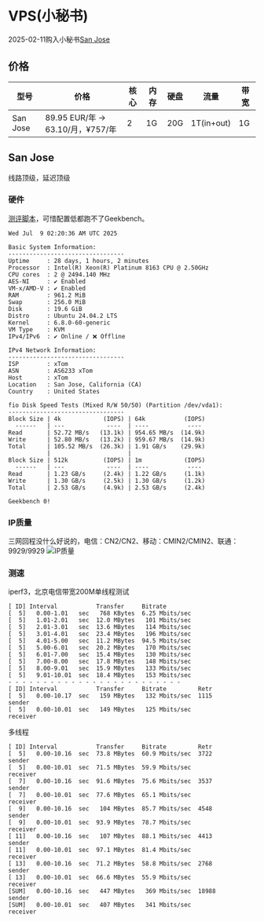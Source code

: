 # VPS(小秘书)
2025-02-11购入小秘书[San Jose](https://vps.hosting/cart/san-jose-cloud-kvm-vps/)
## 价格
| 型号                     | 价格                             | 核心 | 内存 | 硬盘  | 流量         | 带宽 |
|------------------------|--------------------------------|----|----|-----|------------|----|
| San Jose | 89.95 EUR/年 -> 63.10/月，¥757/年 | 2  | 1G  | 20G | 1T(in+out) | 1G |


## San Jose
线路顶级，延迟顶级
### 硬件
[测评脚本](https://github.com/masonr/yet-another-bench-script)，可惜配置低都跑不了Geekbench。
```shell:no-line-numbers
Wed Jul  9 02:20:36 AM UTC 2025

Basic System Information:
---------------------------------
Uptime     : 28 days, 1 hours, 2 minutes
Processor  : Intel(R) Xeon(R) Platinum 8163 CPU @ 2.50GHz
CPU cores  : 2 @ 2494.140 MHz
AES-NI     : ✔ Enabled
VM-x/AMD-V : ✔ Enabled
RAM        : 961.2 MiB
Swap       : 256.0 MiB
Disk       : 19.6 GiB
Distro     : Ubuntu 24.04.2 LTS
Kernel     : 6.8.0-60-generic
VM Type    : KVM
IPv4/IPv6  : ✔ Online / ❌ Offline

IPv4 Network Information:
---------------------------------
ISP        : xTom
ASN        : AS6233 xTom
Host       : xTom
Location   : San Jose, California (CA)
Country    : United States

fio Disk Speed Tests (Mixed R/W 50/50) (Partition /dev/vda1):
---------------------------------
Block Size | 4k            (IOPS) | 64k           (IOPS)
  ------   | ---            ----  | ----           ----
Read       | 52.72 MB/s   (13.1k) | 954.65 MB/s  (14.9k)
Write      | 52.80 MB/s   (13.2k) | 959.67 MB/s  (14.9k)
Total      | 105.52 MB/s  (26.3k) | 1.91 GB/s    (29.9k)
           |                      |
Block Size | 512k          (IOPS) | 1m            (IOPS)
  ------   | ---            ----  | ----           ----
Read       | 1.23 GB/s     (2.4k) | 1.22 GB/s     (1.1k)
Write      | 1.30 GB/s     (2.5k) | 1.30 GB/s     (1.2k)
Total      | 2.53 GB/s     (4.9k) | 2.53 GB/s     (2.4k)

Geekbench 0!
```
### IP质量
三网回程没什么好说的，电信：CN2/CN2、移动：CMIN2/CMIN2、联通：9929/9929
![IP质量](https://Report.Check.Place/ip/J4IAUGEY0.svg)

### 测速
iperf3，北京电信带宽200M单线程测试
```shell:no-line-numbers
[ ID] Interval           Transfer     Bitrate
[  5]   0.00-1.01   sec   768 KBytes  6.25 Mbits/sec
[  5]   1.01-2.01   sec  12.0 MBytes   101 Mbits/sec
[  5]   2.01-3.01   sec  13.6 MBytes   114 Mbits/sec
[  5]   3.01-4.01   sec  23.4 MBytes   196 Mbits/sec
[  5]   4.01-5.00   sec  11.2 MBytes  94.5 Mbits/sec
[  5]   5.00-6.01   sec  20.2 MBytes   170 Mbits/sec
[  5]   6.01-7.00   sec  15.4 MBytes   130 Mbits/sec
[  5]   7.00-8.00   sec  17.8 MBytes   148 Mbits/sec
[  5]   8.00-9.01   sec  15.9 MBytes   133 Mbits/sec
[  5]   9.01-10.01  sec  18.4 MBytes   153 Mbits/sec
- - - - - - - - - - - - - - - - - - - - - - - - -
[ ID] Interval           Transfer     Bitrate         Retr
[  5]   0.00-10.17  sec   159 MBytes   132 Mbits/sec  1115            sender
[  5]   0.00-10.01  sec   149 MBytes   125 Mbits/sec                  receiver
```
多线程
```shell:no-line-numbers
[ ID] Interval           Transfer     Bitrate         Retr
[  5]   0.00-10.16  sec  73.8 MBytes  60.9 Mbits/sec  3722            sender
[  5]   0.00-10.01  sec  71.5 MBytes  59.9 Mbits/sec                  receiver
[  7]   0.00-10.16  sec  91.6 MBytes  75.6 Mbits/sec  3537            sender
[  7]   0.00-10.01  sec  77.6 MBytes  65.1 Mbits/sec                  receiver
[  9]   0.00-10.16  sec   104 MBytes  85.7 Mbits/sec  4548            sender
[  9]   0.00-10.01  sec  93.9 MBytes  78.7 Mbits/sec                  receiver
[ 11]   0.00-10.16  sec   107 MBytes  88.1 Mbits/sec  4413            sender
[ 11]   0.00-10.01  sec  97.1 MBytes  81.4 Mbits/sec                  receiver
[ 13]   0.00-10.16  sec  71.2 MBytes  58.8 Mbits/sec  2768            sender
[ 13]   0.00-10.01  sec  66.6 MBytes  55.9 Mbits/sec                  receiver
[SUM]   0.00-10.16  sec   447 MBytes   369 Mbits/sec  18988             sender
[SUM]   0.00-10.01  sec   407 MBytes   341 Mbits/sec                  receiver
```